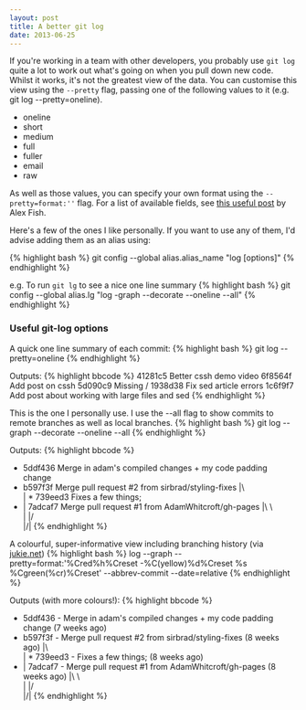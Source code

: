 ```yaml
---
layout: post
title: A better git log
date: 2013-06-25
---
```


If you're working in a team with other developers, you probably use `git log` quite a lot to work out what's going on when you pull down new code. Whilst it works, it's not the greatest view of the data. You can customise this view using the `--pretty` flag, passing one of the following values to it (e.g. git log --pretty=oneline).

* oneline
* short
* medium
* full
* fuller
* email
* raw

As well as those values, you can specify your own format using the `--pretty=format:''` flag. For a list of available fields, see [this useful post](http://alexefish.com/post/18453172089/pretty-git-logging) by Alex Fish.

Here's a few of the ones I like personally. If you want to use any of them, I'd advise adding them as an alias using:

{% highlight bash %}
git config --global alias.alias_name "log [options]"
{% endhighlight %}

e.g. To run `git lg` to see a nice one line summary
{% highlight bash %}
git config --global alias.lg "log -graph --decorate --oneline --all"
{% endhighlight %}

### Useful git-log options

A quick one line summary of each commit:
{% highlight bash %}
git log --pretty=oneline
{% endhighlight %}

Outputs:
{% highlight bbcode %}
41281c5 Better cssh demo video
6f8564f Add post on cssh
5d090c9 Missing /
1938d38 Fix sed article errors
1c6f9f7 Add post about working with large files and sed
{% endhighlight %}

This is the one I personally use. I use the --all flag to show commits to remote branches as well as local branches.
{% highlight bash %}
git log --graph --decorate --oneline --all
{% endhighlight %}

Outputs:
{% highlight bbcode %}
* 5ddf436 Merge in adam's compiled changes + my code padding change
*   b597f3f Merge pull request #2 from sirbrad/styling-fixes
|\  
| * 739eed3 Fixes a few things;
* |   7adcaf7 Merge pull request #1 from AdamWhitcroft/gh-pages
|\ \  
| |/  
|/|
{% endhighlight %}

A colourful, super-informative view including branching history (via [jukie.net](http://www.jukie.net/bart/blog/pimping-out-git-log))
{% highlight bash %}
log --graph --pretty=format:'%Cred%h%Creset -%C(yellow)%d%Creset %s %Cgreen(%cr)%Creset' --abbrev-commit --date=relative
{% endhighlight %}

Outputs (with more colours!):
{% highlight bbcode %}
* 5ddf436 - Merge in adam's compiled changes + my code padding change (7 weeks ago)
*   b597f3f - Merge pull request #2 from sirbrad/styling-fixes (8 weeks ago)
|\  
| * 739eed3 - Fixes a few things; (8 weeks ago)
* |   7adcaf7 - Merge pull request #1 from AdamWhitcroft/gh-pages (8 weeks ago)
|\ \  
| |/  
|/|
{% endhighlight %}
